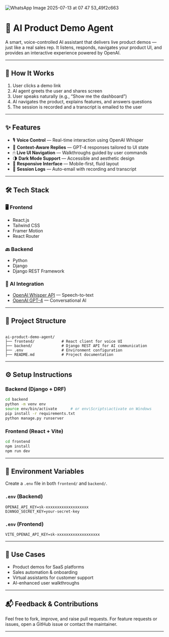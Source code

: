 ![WhatsApp Image 2025-07-13 at 07 47 53_49f2c663](https://github.com/user-attachments/assets/194e7673-e586-4b2b-a120-32d8a804d202)


# 🤖 AI Product Demo Agent

A smart, voice-controlled AI assistant that delivers live product demos — just like a real sales rep. It listens, responds, navigates your product UI, and provides an interactive experience powered by OpenAI.

---

## 🧭 How It Works

1. User clicks a demo link  
2. AI agent greets the user and shares screen  
3. User speaks naturally (e.g., “Show me the dashboard”)  
4. AI navigates the product, explains features, and answers questions  
5. The session is recorded and a transcript is emailed to the user  

---

## ✨ Features

- 🎙 **Voice Control** — Real-time interaction using OpenAI Whisper  
- 🧠 **Context-Aware Replies** — GPT-4 responses tailored to UI state  
- 🖱 **Live UI Navigation** — Walkthroughs guided by user commands  
- 🌗 **Dark Mode Support** — Accessible and aesthetic design  
- 📱 **Responsive Interface** — Mobile-first, fluid layout  
- 📨 **Session Logs** — Auto-email with recording and transcript  

---

## 🛠️ Tech Stack

### 🖥 Frontend
- React.js  
- Tailwind CSS  
- Framer Motion  
- React Router  

### 🔙 Backend
- Python  
- Django  
- Django REST Framework  

### 🧠 AI Integration
- [OpenAI Whisper API](https://openai.com/research/whisper) — Speech-to-text  
- [OpenAI GPT-4](https://openai.com/gpt-4) — Conversational AI  

---

## 📁 Project Structure

```

ai-product-demo-agent/
├── frontend/            # React client for voice UI
├── backend/             # Django REST API for AI communication
├── .env                 # Environment configuration
├── README.md            # Project documentation

````

---

## ⚙️ Setup Instructions

### Backend (Django + DRF)

```bash
cd backend
python -m venv env
source env/bin/activate      # or env\Scripts\activate on Windows
pip install -r requirements.txt
python manage.py runserver
````

### Frontend (React + Vite)

```bash
cd frontend
npm install
npm run dev
```

---

## 🔐 Environment Variables

Create a `.env` file in both `frontend/` and `backend/`.

### `.env` (Backend)

```
OPENAI_API_KEY=sk-xxxxxxxxxxxxxxxxxxx
DJANGO_SECRET_KEY=your-secret-key
```

### `.env` (Frontend)

```
VITE_OPENAI_API_KEY=sk-xxxxxxxxxxxxxxxxxxx
```

---

## 🧠 Use Cases

* Product demos for SaaS platforms
* Sales automation & onboarding
* Virtual assistants for customer support
* AI-enhanced user walkthroughs

---

## 📬 Feedback & Contributions

Feel free to fork, improve, and raise pull requests. For feature requests or issues, open a GitHub issue or contact the maintainer.

---


